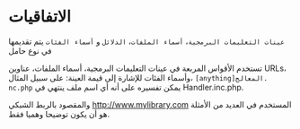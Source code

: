 # الاتفاقيات

`عينات التعليمات البرمجية`، `أسماء الملفات`، `الدلائل` و `أسماء الفئات` يتم تقديمها في نوع حامل

تستخدم الأقواس المربعة في عينات التعليمات البرمجية، أسماء الملفات، عناوين URLs، وأسماء الفئات للإشارة إلى قيمة العينة: على سبيل المثال، `[anything]المعالج. nc.php` يمكن تفسيره على أنه أي اسم ملف ينتهي في Handler.inc.php.

والمقصود بالربط الشبكي http://www.mylibrary.com المستخدم في العديد من الأمثلة هو أن يكون توضيحا وهميا فقط.